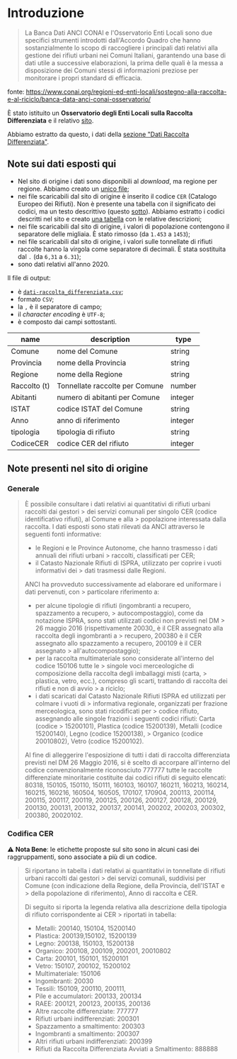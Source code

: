 # Introduzione

> La Banca Dati ANCI CONAI e l'Osservatorio Enti Locali sono due specifici strumenti introdotti dall'Accordo Quadro che hanno sostanzialmente lo scopo di raccogliere i principali dati relativi alla gestione dei rifiuti urbani nei Comuni Italiani, garantendo una base di dati utile a successive elaborazioni, la prima delle quali è la messa a disposizione dei Comuni stessi di informazioni preziose per monitorare i propri standard di efficacia.

fonte: <https://www.conai.org/regioni-ed-enti-locali/sostegno-alla-raccolta-e-al-riciclo/banca-data-anci-conai-osservatorio/>

È stato istituito un **Osservatorio degli Enti Locali sulla Raccolta Differenziata** e il relativo [sito](https://www.osservatorioraccoltadifferenziata.it/).

Abbiamo estratto da questo, i dati della [sezione "Dati Raccolta Differenziata"](https://www.osservatorioraccoltadifferenziata.it/cercadati_new.php).

## Note sui dati esposti qui

- Nel sito di origine i dati sono disponibili al *download*, ma regione per regione. Abbiamo creato un [unico file](dati-raccolta_differenziata.csv);
- nei file scaricabili dal sito di origine è inserito il codice `CER` (Catalogo Europeo dei Rifiuti). Non è presente una tabella con il significato dei codici, ma un testo descrittivo (questo [sotto](#codifica-cer)). Abbiamo estratto i codici descritti nel sito e creato [una tabella](codici.csv) con le relative descrizioni;
- nei file scaricabili dal sito di origine, i valori di popolazione contengono il separatore delle migliaia. È stato rimosso (da `1.453` a `1453`);
- nei file scaricabili dal sito di origine, i valori sulle tonnellate di rifiuti raccolte hanno la virgola come separatore di decimali. È stata sostituita dal `.` (da `6,31` a `6.31`);
- sono dati relativi all'anno 2020.

Il file di output:

- è [`dati-raccolta_differenziata.csv`](dati-raccolta_differenziata.csv);
- formato `CSV`;
- la `,` è il separatore di campo;
- il _character encoding_ è `UTF-8`;
- è composto dai campi sottostanti.

| name | description | type |
| --- | --- | --- |
| Comune | nome del Comune | string |
| Provincia | nome della Provincia | string |
| Regione | nome della Regione | string |
| Raccolto (t) | Tonnellate raccolte per Comune | number |
| Abitanti | numero di abitanti per Comune | integer |
| ISTAT | codice ISTAT del Comune | string |
| Anno | anno di riferimento | integer |
| tipologia | tipologia di rifiuto | string |
| CodiceCER | codice CER del rifiuto | integer |

## Note presenti nel sito di origine

### Generale

> È possibile consultare i dati relativi ai quantitativi di rifiuti urbani raccolti dai gestori > dei servizi comunali per singolo CER (codice identificativo rifiuti), al Comune e alla > popolazione interessata dalla raccolta.
> I dati esposti sono stati rilevati da ANCI attraverso le seguenti fonti informative:
>
> - le Regioni e le Province Autonome, che hanno trasmesso i dati annuali dei rifiuti urbani > raccolti, classificati per CER;
> - il Catasto Nazionale Rifiuti di ISPRA, utilizzato per coprire i vuoti informativi dei > dati trasmessi dalle Regioni.
>
> ANCI ha provveduto successivamente ad elaborare ed uniformare i dati pervenuti, con > particolare riferimento a:
>
> - per alcune tipologie di rifiuti (ingombranti a recupero, spazzamento a recupero, > autocompostaggio), come da notazione ISPRA, sono stati utilizzati codici non previsti nel DM > 26 maggio 2016 (rispettivamente 20030\_ è il CER assegnato alla raccolta degli ingombranti a > recupero, 200380 è il CER assegnato allo spazzamento a recupero, 200109 è il CER assegnato > all'autocompostaggio);
> - per la raccolta multimateriale sono considerate all'interno del codice 150106 tutte le > singole voci merceologiche di composizione della raccolta degli imballaggi misti (carta, > plastica, vetro, ecc.), compreso gli scarti, trattando di raccolta dei rifiuti e non di avvio > a riciclo;
> - i dati scaricati dal Catasto Nazionale Rifiuti ISPRA ed utilizzati per colmare i vuoti di > informativa regionale, organizzati per frazione merceologica, sono stati ricodificati per > codice rifiuto, assegnando alle singole frazioni i seguenti codici rifiuti: Carta (codice > 15200101), Plastica (codice 15200139), Metalli (codice 15200140), Legno (codice 15200138), > Organico (codice 20010802), Vetro (codice 15200102).
>
> Al fine di alleggerire l'esposizione di tutti i dati di raccolta differenziata previsti nel DM 26 Maggio 2016, si è scelto di accorpare all'interno del codice convenzionalmente riconosciuto 777777 tutte le raccolte differenziate minoritarie costituite dai codici rifiuti di seguito elencati: 80318, 150105, 150110, 150111, 160103, 160107, 160211, 160213, 160214, 160215, 160216, 160504, 160505, 170107, 170904, 200113, 200114, 200115, 200117, 200119, 200125, 200126, 200127, 200128, 200129, 200130, 200131, 200132, 200137, 200141, 200202, 200203, 200302, 200380, 20020102.

### Codifica CER

⚠️ **Nota Bene**: le etichette proposte sul sito sono in alcuni casi dei raggruppamenti, sono associate a più di un codice.

> Si riportano in tabella i dati relativi ai quantitativi in tonnellate di rifiuti urbani raccolti dai gestori > dei servizi comunali, suddivisi per Comune (con indicazione della Regione, della Provincia, dell'ISTAT e > della popolazione di riferimento), Anno di raccolta e CER.
>
> Di seguito si riporta la legenda relativa alla descrizione della tipologia di rifiuto corrispondente ai CER > riportati in tabella:
>
> - Metalli: 200140, 150104, 15200140
> - Plastica: 200139,150102, 15200139
> - Legno: 200138, 150103, 15200138
> - Organico: 200108, 200109, 200201, 20010802
> - Carta: 200101, 150101, 15200101
> - Vetro: 150107, 200102, 15200102
> - Multimateriale: 150106
> - Ingombranti: 20030
> - Tessili: 150109, 200110, 200111,
> - Pile e accumulatori: 200133, 200134
> - RAEE: 200121, 200123, 200135, 200136
> - Altre raccolte differenziate: 777777
> - Rifiuti urbani indifferenziati: 200301
> - Spazzamento a smaltimento: 200303
> - Ingombranti a smaltimento: 200307
> - Altri rifiuti urbani indifferenziati: 200399
> - Rifiuti da Raccolta Differenziata Avviati a Smaltimento: 888888

